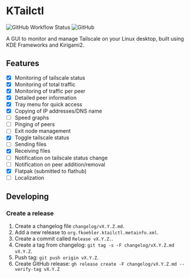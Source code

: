 # KTailctl

![GitHub Workflow Status](https://img.shields.io/github/actions/workflow/status/f-koehler/KTailctl/ci.yml)
![GitHub](https://img.shields.io/github/license/f-koehler/KTailctl)

A GUI to monitor and manage Tailscale on your Linux desktop, built using KDE Frameworks and Kirigami2.

## Features

- [x] Monitoring of tailscale status
- [x] Monitoring of total traffic
- [x] Monitoring of traffic per peer
- [x] Detailed peer information
- [x] Tray menu for quick access
- [x] Copying of IP addresses/DNS name
- [ ] Speed graphs
- [ ] Pinging of peers
- [ ] Exit node management
- [x] Toggle tailscale status
- [ ] Sending files
- [x] Receiving files
- [ ] Notification on tailscale status change
- [ ] Notification on peer addition/removal
- [x] Flatpak (submitted to flathub)
- [ ] Localization

## Developing

### Create a release

1. Create a changelog file `changelog/vX.Y.Z.md`.
2. Add a new release to `org.fkoehler.ktailctl.metainfo.xml`.
3. Create a commit called `Release vX.Y.Z.`.
4. Create a tag from changelog: `git tag -s -F changelog/vX.Y.Z.md vX.Y.Z`.
5. Push tag: `git push origin vX.Y.Z`.
6. Create GitHub release: `gh release create -F changelog/vX.Y.Z.md --verify-tag vX.Y.Z`
